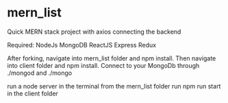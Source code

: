 # mern_list
Quick MERN stack project with axios connecting the backend

Required: 
NodeJs
MongoDB
ReactJS
Express
Redux

After forking, navigate into mern_list folder and npm install.
Then navigate into client folder and npm install.
Connect to your MongoDb through ./mongod and ./mongo

run a node server in the terminal from the mern_list folder
run npm run start in the client folder
